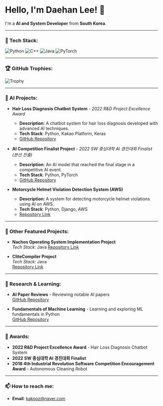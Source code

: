 # Hello, I'm Daehan Lee! 👋

I'm a **AI and System Developer** from **South Korea**.

---

### 🔧 Tech Stack:
![Python](https://img.shields.io/badge/-Python-blue?style=flat&logo=python)
![C++](https://img.shields.io/badge/-C++-00599C?style=flat&logo=c%2B%2B&logoColor=white)
![Java](https://img.shields.io/badge/-Java-red?style=flat&logo=java&logoColor=white)
![PyTorch](https://img.shields.io/badge/-PyTorch-orange?style=flat&logo=pytorch&logoColor=white)

---

### 🏆 GitHub Trophies:
![Trophy](https://github-profile-trophy.vercel.app/?username=leedaehan-kev&theme=darkhub)

---

### 🚀 AI Projects:

- **Hair Loss Diagnosis Chatbot System** - *2022 R&D Project Excellence Award*  
  - **Description**: A chatbot system for hair loss diagnosis developed with advanced AI techniques.  
  - **Tech Stack**: Python, Kakao Platform, Keras  
  - [GitHub Repository](https://github.com/leedaehan-kev/hairloss-chatbot)

- **AI Competition Finalist Project** - *2022 SW 중심대학 AI 경진대회 Finalist (본선 진출)*  
  - **Description**: An AI model that reached the final stage in a competitive AI event.  
  - **Tech Stack**: Python, PyTorch  
  - [GitHub Repository](https://github.com/leedaehan-kev/AI-QUALIFYING-ROUND)

- **Motorcycle Helmet Violation Detection System (AWS)**  
  - **Description**: A system for detecting motorcycle helmet violations using AI on AWS.  
  - **Tech Stack**: Python, Django, AWS  
  - [Repository Link](https://github.com/leedaehan-kev/awsproject)

---

### 💼 Other Featured Projects:

- **Nachos Operating System Implementation Project**  
  *Tech Stack:* Java 
  [Repository Link](https://github.com/leedaehan-kev?page=2&tab=repositories)

- **CliteCompiler Project**  
  *Tech Stack:* Java  
  [Repository Link](https://github.com/leedaehan-kev/CliteCompiler)

---

### 📝 Research & Learning:

- **AI Paper Reviews** - Reviewing notable AI papers  
  [GitHub Repository](https://github.com/leedaehan-kev/PaperReview)

- **Fundamentals of Machine Learning** - Learning and exploring ML fundamentals in Python  
  [GitHub Repository](https://github.com/leedaehan-kev/ML-python)

---

### 🏅 Awards:

- **2022 R&D Project Excellence Award** - Hair Loss Diagnosis Chatbot System
- **2022 SW 중심대학 AI 경진대회 Finalist**
- **2018 4th Industrial Revolution Software Competition Encouragement Award** - Autonomous Cleaning Robot


---

### 📫 How to reach me:

- **Email**: [kakooz@naver.com](mailto:kakooz@naver.com)
